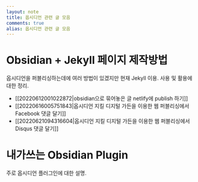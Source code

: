 ```yaml
---
layout: note
title: 옵시디언 관련 글 모음
comments: true
alias: 옵시디언 관련 글 모음
---
```

# Obsidian + Jekyll 페이지 제작방법
옵시디언을 퍼블리싱하는데에 여러 방법이 있겠지만 현재 Jekyll 이용. 사용 및 활용에 대한 정리.
* [[20220612001022872|obsidian으로 묶어놓은 글 netlify에 publish 하기]]
* [[20220616005751843|옵시디언 지킬 디지털 가든을 이용한 웹 퍼블리싱에서 Facebook 댓글 달기]]
* [[20220621094316604|옵시디언 지킬 디지털 가든을 이용한 웹 퍼블리싱에서 Disqus 댓글 달기]]

# 내가쓰는 Obsidian Plugin
주로 옵시디언 플러그인에 대한 설명.
